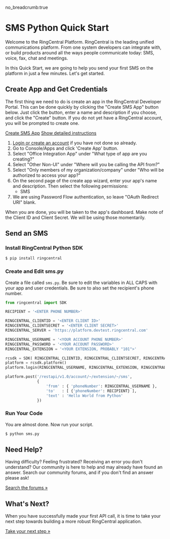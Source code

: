 no_breadcrumb:true

# SMS Python Quick Start

Welcome to the RingCentral Platform. RingCentral is the leading unified communications platform. From one system developers can integrate with, or build products around all the ways people communicate today: SMS, voice, fax, chat and meetings.

In this Quick Start, we are going to help you send your first SMS on the platform in just a few minutes. Let's get started.

## Create App and Get Credentials

The first thing we need to do is create an app in the RingCentral Developer Portal. This can be done quickly by clicking the "Create SMS App" button below. Just click the button, enter a name and description if you choose, and click the "Create" button. If you do not yet have a RingCentral account, you will be prompted to create one.

<a target="_new" href="https://developer.ringcentral.com/new-app?name=SMS+Quick+Start+App&desc=A+simple+app+to+demo+sending+an+SMS+on+RingCentral&public=false&type=ServerOther&carriers=7710,7310,3420&permissions=SMS,ReadMessages&redirectUri=" class="btn btn-primary">Create SMS App</a>
<a class="btn-link btn-collapse" data-toggle="collapse" href="#create-app-instructions" role="button" aria-expanded="false" aria-controls="create-app-instructions">Show detailed instructions</a>

<div class="collapse" id="create-app-instructions">
<ol>
<li><a href="https://developer.ringcentral.com/login.html#/">Login or create an account</a> if you have not done so already.</li>
<li>Go to Console/Apps and click 'Create App' button.</li>
<li>Select "Office Integration App" under "What type of app are you creating?"</li>
<li>Select "Other Non-UI" under "Where will you be calling the API from?"
<li>Select "Only members of my organization/company" under "Who will be authorized to access your app?"
<li>On the second page of the create app wizard, enter your app's name and description. Then select the following permissions:
  <ul>
    <li>SMS</li>
  </ul>
  </li>
<li>We are using Password Flow authentication, so leave "OAuth Redirect URI" blank.</li>
</ol>
</div>

When you are done, you will be taken to the app's dashboard. Make note of the Client ID and Client Secret. We will be using those momentarily.

## Send an SMS

### Install RingCentral Python SDK

```bash
$ pip install ringcentral
```

### Create and Edit sms.py

Create a file called `sms.py`. Be sure to edit the variables in ALL CAPS with your app and user credentials. Be sure to also set the recipient's phone number.

```python
from ringcentral import SDK

RECIPIENT = '<ENTER PHONE NUMBER>'

RINGCENTRAL_CLIENTID = '<ENTER CLIENT ID>'
RINGCENTRAL_CLIENTSECRET = '<ENTER CLIENT SECRET>'
RINGCENTRAL_SERVER = 'https://platform.devtest.ringcentral.com'

RINGCENTRAL_USERNAME = '<YOUR ACCOUNT PHONE NUMBER>'
RINGCENTRAL_PASSWORD = '<YOUR ACCOUNT PASSWORD>'
RINGCENTRAL_EXTENSION = '<YOUR EXTENSION, PROBABLY "101">'

rcsdk = SDK( RINGCENTRAL_CLIENTID, RINGCENTRAL_CLIENTSECRET, RINGCENTRAL_SERVER)
platform = rcsdk.platform()
platform.login(RINGCENTRAL_USERNAME, RINGCENTRAL_EXTENSION, RINGCENTRAL_PASSWORD)

platform.post('/restapi/v1.0/account/~/extension/~/sms',
              {
                  'from' : { 'phoneNumber': RINGCENTRAL_USERNAME },
                  'to'   : [ {'phoneNumber': RECIPIENT} ],
                  'text' : 'Hello World from Python'
              })
```

### Run Your Code

You are almost done. Now run your script.

```bash
$ python sms.py
```

## Need Help?

Having difficulty? Feeling frustrated? Receiving an error you don't understand? Our community is here to help and may already have found an answer. Search our community forums, and if you don't find an answer please ask!

<a target="_new" href="https://forums.developers.ringcentral.com/search.html?c=11&includeChildren=false&f=&type=question+OR+kbentry+OR+answer+OR+topic&redirect=search%2Fsearch&sort=relevance&q=sms">Search the forums &raquo;</a>

## What's Next?

When you have successfully made your first API call, it is time to take your next step towards building a more robust RingCentral application. 

<a class="btn btn-success btn-lg" href="../../../basics/your-first-steps/">Take your next step &raquo;</a>

